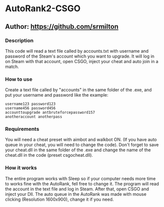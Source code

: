 # AutoRank2-CSGO
## Author: https://github.com/srmilton

### Description
This code will read a text file called by accounts.txt with username and password of the Steam's account which you want to upgrade. It will log in on Steam with that account, open CSGO, inject your cheat and auto join in a match.

### How to use
Create a text file called by "accounts" in the same folder of the .exe, and put your username and password like the example:
```
username123 password123
username456 password456
accounttoupgrade antbruteforcepassword157
anotheraccount anotherpass
```

### Requirements
You will need a cheat preset with aimbot and walkbot ON. (If you have auto queue in your cheat, you will need to change the code). Don't forget to save your cheat.dll in the same folder of the .exe and change the name of the cheat.dll in the code (preset csgocheat.dll).

### How it works
The entire program works with Sleep so if your computer needs more time to works fine with the AutoRank, fell free to change it. The program will read the account in the text file and log in Steam. After that, open CSGO and inject your Dll. The auto queue in the AutoRank was made with mouse clicking (Resolution 1600x900), change it if you need.

